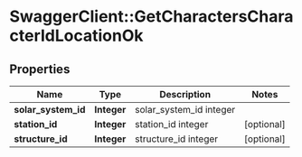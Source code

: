 # SwaggerClient::GetCharactersCharacterIdLocationOk

## Properties
Name | Type | Description | Notes
------------ | ------------- | ------------- | -------------
**solar_system_id** | **Integer** | solar_system_id integer | 
**station_id** | **Integer** | station_id integer | [optional] 
**structure_id** | **Integer** | structure_id integer | [optional] 


